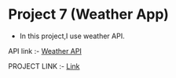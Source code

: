 # Project 7 (Weather App)

* In this project,I use weather API.

API link :- <a href="https://openweathermap.org/api">Weather API</a>

PROJECT LINK :- <a href="https://weather-app.deependra09.repl.co/">Link</a>
